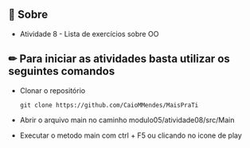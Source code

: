 ## 📌 Sobre

- Atividade 8 - Lista de exercícios sobre OO

## ✏ Para iniciar as atividades basta utilizar os seguintes comandos

- Clonar o repositório
    <pre><code>git clone https://github.com/CaioMMendes/MaisPraTi</code></pre>

- Abrir o arquivo main no caminho modulo05/atividade08/src/Main

- Executar o metodo main com ctrl + F5 ou clicando no icone de play
